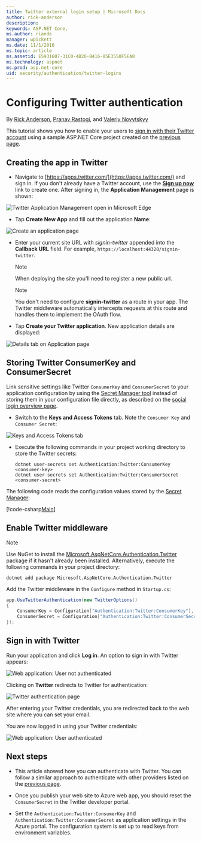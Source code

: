 ```yaml
---
title: Twitter external login setup | Microsoft Docs
author: rick-anderson
description: 
keywords: ASP.NET Core,
ms.author: riande
manager: wpickett
ms.date: 11/1/2016
ms.topic: article
ms.assetid: E5931607-31C0-4B20-B416-85E3550F5EA8
ms.technology: aspnet
ms.prod: asp.net-core
uid: security/authentication/twitter-logins
---
```

# Configuring Twitter authentication

<a name=security-authentication-twitter-logins></a>

By [Rick Anderson](https://twitter.com/RickAndMSFT), [Pranav Rastogi](https://github.com/rustd), and [Valeriy Novytskyy](https://github.com/01binary)

This tutorial shows you how to enable your users to [sign in with their Twitter account](https://dev.twitter.com/web/sign-in/desktop-browser) using a sample ASP.NET Core project created on the [previous page](index.md).

## Creating the app in Twitter

* Navigate to [https://apps.twitter.com/](https://apps.twitter.com/) and sign in. If you don't already have a Twitter account, use the **[Sign up now](https://twitter.com/signup)** link to create one. After signing in, the **Application Management** page is shown:

![Twitter Application Management open in Microsoft Edge](index/_static/TwitterAppManage.png)

* Tap **Create New App** and fill out the application **Name**:

![Create an application page](index/_static/TwitterCreate.png)

* Enter your current site URL with *signin-twitter* appended into the **Callback URL** field. For example, `https://localhost:44320/signin-twitter`.
  
  > [!NOTE]
  > When deploying the site you'll need to register a new public url.

  > [!NOTE]
  > You don't need to configure **signin-twitter** as a route in your app. The Twitter middleware automatically intercepts requests at this route and handles them to implement the OAuth flow.

* Tap **Create your Twitter application**. New application details are displayed:

![Details tab on Application page](index/_static/TwitterAppDetails.png)

## Storing Twitter ConsumerKey and ConsumerSecret

Link sensitive settings like Twitter `ConsumerKey` and `ConsumerSecret` to your application configuration by using the [Secret Manager tool](../../app-secrets.md) instead of storing them in your configuration file directly, as described on the [social login overview page](index.md).

* Switch to the **Keys and Access Tokens** tab. Note the `Consumer Key` and `Consumer Secret`:

![Keys and Access Tokens tab](index/_static/TwitterKeys.png)

* Execute the following commands in your project working directory to store the Twitter secrets:

  <!-- literal_block {"ids": [], "xml:space": "preserve"} -->

  ```
  dotnet user-secrets set Authentication:Twitter:ConsumerKey <consumer-key>
  dotnet user-secrets set Authentication:Twitter:ConsumerSecret <consumer-secret>
     ```

The following code reads the configuration values stored by the [Secret Manager](../../app-secrets.md#security-app-secrets):

[!code-csharp[Main](../../../common/samples/WebApplication1/Startup.cs?highlight=11&range=20-36)]

## Enable Twitter middleware

> [!NOTE]
> Use NuGet to install the [Microsoft.AspNetCore.Authentication.Twitter](https://www.nuget.org/packages/Microsoft.AspNetCore.Authentication.Twitter) package if it hasn't already been installed. Alternatively, execute the following commands in your project directory:
>
> `dotnet add package Microsoft.AspNetCore.Authentication.Twitter`

Add the Twitter middleware in the `Configure` method in `Startup.cs`:

```csharp
app.UseTwitterAuthentication(new TwitterOptions()
{
    ConsumerKey = Configuration["Authentication:Twitter:ConsumerKey"],
    ConsumerSecret = Configuration["Authentication:Twitter:ConsumerSecret"]
});
```

## Sign in with Twitter

Run your application and click **Log in**. An option to sign in with Twitter appears:

![Web application: User not authenticated](index/_static/DoneTwitter.png)

Clicking on **Twitter** redirects to Twitter for authentication:

![Twitter authentication page](index/_static/TwitterLogin.png)

After entering your Twitter credentials, you are redirected back to the web site where you can set your email.

You are now logged in using your Twitter credentials:

![Web application: User authenticated](index/_static/Done.png)

## Next steps

* This article showed how you can authenticate with Twitter. You can follow a similar approach to authenticate with other providers listed on the [previous page](index.md).

* Once you publish your web site to Azure web app, you should reset the `ConsumerSecret` in the Twitter developer portal.

* Set the `Authentication:Twitter:ConsumerKey` and `Authentication:Twitter:ConsumerSecret` as application settings in the Azure portal. The configuration system is set up to read keys from environment variables.
